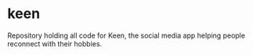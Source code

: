 # keen
Repository holding all code for Keen, the social media app helping people reconnect with their hobbies.
